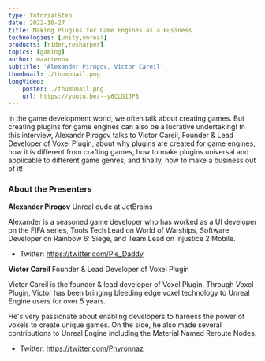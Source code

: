 ```yaml
---
type: TutorialStep
date: 2022-10-27
title: Making Plugins for Game Engines as a Business
technologies: [unity,unreal]
products: [rider,resharper]
topics: [gaming]
author: maartenba
subtitle: 'Alexander Pirogov, Victor Careil'
thumbnail: ./thumbnail.png
longVideo:
    poster: ./thumbnail.png
    url: https://youtu.be/--y6CLG1JP8
---
```


In the game development world, we often talk about creating games. But creating plugins for game engines can also be a lucrative undertaking! In this interview, Alexandr Pirogov talks to Victor Careil, Founder & Lead Developer of Voxel Plugin, about why plugins are created for game engines, how it is different from crafting games, how to make plugins universal and applicable to different game genres, and finally, how to make a business out of it!

### About the Presenters

**Alexander Pirogov** Unreal dude at JetBrains

Alexander is a seasoned game developer who has worked as a UI developer on the FIFA series, Tools Tech Lead on World of Warships, Software Developer on Rainbow 6: Siege, and Team Lead on Injustice 2 Mobile.

* Twitter: https://twitter.com/Pie_Daddy

**Victor Careil** Founder & Lead Developer of Voxel Plugin

Victor Careil is the founder & lead developer of Voxel Plugin. Through Voxel Plugin, Victor has been bringing bleeding edge voxel technology to Unreal Engine users for over 5 years.

He's very passionate about enabling developers to harness the power of voxels to create unique games. On the side, he also made several contributions to Unreal Engine including the Material Named Reroute Nodes.

* Twitter: https://twitter.com/Phyronnaz